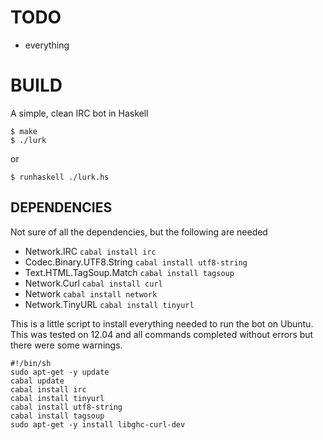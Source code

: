 # TODO
   - everything

# BUILD
A simple, clean IRC bot in Haskell

    $ make
    $ ./lurk

or

    $ runhaskell ./lurk.hs

## DEPENDENCIES
Not sure of all the dependencies, but the following are needed

   - Network.IRC `cabal install irc`
   - Codec.Binary.UTF8.String `cabal install utf8-string`
   - Text.HTML.TagSoup.Match `cabal install tagsoup`
   - Network.Curl `cabal install curl`
   - Network `cabal install network`
   - Network.TinyURL `cabal install tinyurl`


This is a little script to install everything needed to run the bot on
Ubuntu. This was tested on 12.04 and all commands completed without
errors but there were some warnings.

    #!/bin/sh
    sudo apt-get -y update
    cabal update
    cabal install irc
    cabal install tinyurl
    cabal install utf8-string
    cabal install tagsoup
    sudo apt-get -y install libghc-curl-dev


